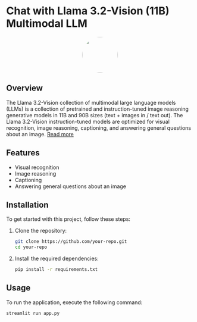 # Chat with Llama 3.2-Vision (11B) Multimodal LLM
<img src="https://github.com/user-attachments/assets/645d4447-eb8a-4992-9c53-8c37e904e82f" style="display: block; margin-left: auto; margin-right: auto; border-radius: 50%; width: 96px; height: 96px; object-fit: cover; ">

## Overview

The Llama 3.2-Vision collection of multimodal large language models (LLMs) is a collection of pretrained and instruction-tuned image reasoning generative models in 11B and 90B sizes (text + images in / text out). The Llama 3.2-Vision instruction-tuned models are optimized for visual recognition, image reasoning, captioning, and answering general questions about an image. [Read more](https://huggingface.co/meta-llama/Llama-3.2-11B-Vision-Instruct)

## Features

- Visual recognition
- Image reasoning
- Captioning
- Answering general questions about an image

## Installation

To get started with this project, follow these steps:

1. Clone the repository:
    ```sh
    git clone https://github.com/your-repo.git
    cd your-repo
    ```

2. Install the required dependencies:
    ```sh
    pip install -r requirements.txt
    ```

## Usage

To run the application, execute the following command:
```sh
streamlit run app.py
```

